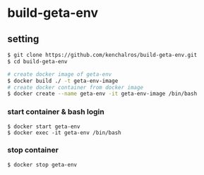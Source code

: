 # build-geta-env

## setting
```bash
$ git clone https://github.com/kenchalros/build-geta-env.git
$ cd build-geta-env

# create docker image of geta-env
$ docker build ./ -t geta-env-image
# create docker container from docker image
$ docker create --name geta-env -it geta-env-image /bin/bash
```

### start container & bash login
```
$ docker start geta-env
$ docker exec -it geta-env /bin/bash
```

### stop container
```
$ docker stop geta-env
```
